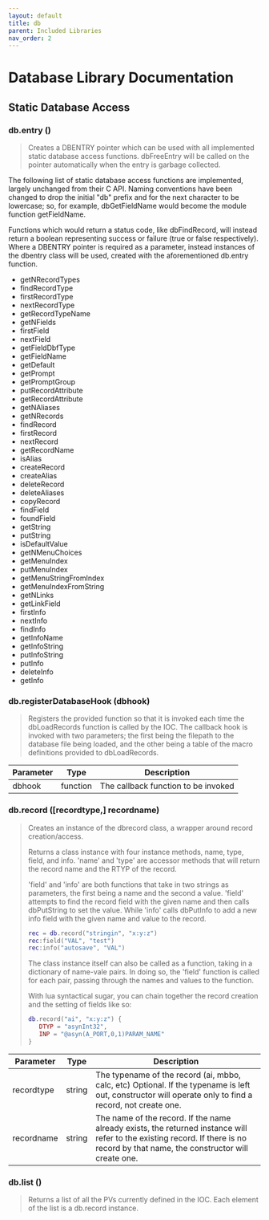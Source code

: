 ```yaml
---
layout: default
title: db
parent: Included Libraries
nav_order: 2
---
```



# Database Library Documentation


Static Database Access
----------------------

### db.entry ()

>Creates a DBENTRY pointer which can be used with all implemented static database 
>access functions. dbFreeEntry will be called on the pointer automatically when the 
>entry is garbage collected.


The following list of static database access functions are implemented, largely unchanged from their
C API. Naming conventions have been changed to drop the initial "db" prefix and for the next character
to be lowercase; so, for example, dbGetFieldName would become the module function getFieldName. 

Functions which would return a status code, like dbFindRecord, will instead return a boolean representing
success or failure (true or false respectively). Where a DBENTRY pointer is required as a parameter, instead
instances of the dbentry class will be used, created with the aforementioned db.entry function.

* getNRecordTypes
* findRecordType
* firstRecordType
* nextRecordType
* getRecordTypeName
* getNFields
* firstField
* nextField
* getFieldDbfType
* getFieldName
* getDefault
* getPrompt
* getPromptGroup
* putRecordAttribute
* getRecordAttribute
* getNAliases
* getNRecords
* findRecord
* firstRecord
* nextRecord
* getRecordName
* isAlias
* createRecord
* createAlias
* deleteRecord
* deleteAliases
* copyRecord
* findField
* foundField
* getString
* putString
* isDefaultValue
* getNMenuChoices
* getMenuIndex
* putMenuIndex
* getMenuStringFromIndex
* getMenuIndexFromString
* getNLinks
* getLinkField
* firstInfo
* nextInfo
* findInfo
* getInfoName
* getInfoString
* putInfoString
* putInfo
* deleteInfo
* getInfo



### db.registerDatabaseHook (dbhook)
  
>Registers the provided function so that it is invoked each time the dbLoadRecords 
>function is called by the IOC. The callback hook is invoked with two parameters;
>the first being the filepath to the database file being loaded, and the other 
>being a table of the macro definitions provided to dbLoadRecords.

| Parameter | Type | Description |
| - | - | - | 
| dbhook  |  function |  The callback function to be invoked |


### db.record ([recordtype,] recordname)

>Creates an instance of the dbrecord class, a wrapper around record creation/access.
>
>Returns a class instance with four instance methods, name, type, field, and info. 
>'name' and 'type' are accessor methods that will return the record name and the
>RTYP of the record. 
>
>'field' and 'info' are both functions that take in two strings as parameters, the 
>first being a name and the second a value. 'field' attempts to find the record 
>field with the given name and then calls dbPutString to set the value. While 'info' 
>calls dbPutInfo to add a new info field with the given name and value to the record.
>
>```lua
>rec = db.record("stringin", "x:y:z")
>rec:field("VAL", "test")
>rec:info("autosave", "VAL")
>```
>
>The class instance itself can also be called as a function, taking in a dictionary
>of name-vale pairs. In doing so, the 'field' function is called for each pair, 
>passing through the names and values to the function.
>
>With lua syntactical sugar, you can chain together the record creation and the
>setting of fields like so:
>
>```lua
>db.record("ai", "x:y:z") {
>    DTYP = "asynInt32",
>    INP = "@asyn(A_PORT,0,1)PARAM_NAME"
>}
>```

| Parameter | Type | Description |
| - | - | - |
| recordtype  | string | The typename of the record (ai, mbbo, calc, etc) Optional. If the typename is left out, constructor will operate only to find a record, not create one. |
| recordname  | string | The name of the record. If the name already exists, the returned instance will refer to the existing record. If there is no record by that name, the constructor will create one. |


### db.list ()

>Returns a list of all the PVs currently defined in the IOC. Each element of the
>list is a db.record instance.
